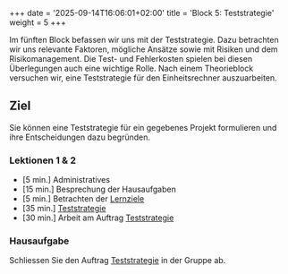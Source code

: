 +++
date = '2025-09-14T16:06:01+02:00'
title = 'Block 5: Teststrategie'
weight = 5
+++

Im fünften Block befassen wir uns mit der Teststrategie. Dazu betrachten wir uns relevante Faktoren, mögliche Ansätze sowie mit Risiken und dem Risikomanagement. Die Test- und Fehlerkosten spielen bei diesen Überlegungen auch eine wichtige Rolle. Nach einem Theorieblock versuchen wir, eine Teststrategie für den Einheitsrechner auszuarbeiten.

## Ziel

Sie können eine Teststrategie für ein gegebenes Projekt formulieren und ihre Entscheidungen dazu begründen.

### Lektionen 1 & 2

- [5 min.] Administratives
- [15 min.] Besprechung der Hausaufgaben
- [5 min.] Betrachten der [Lernziele](/lernziele/pruefung-1/#teststrategie)
- [35 min.] [Teststrategie](/theorie/teststrategie)
- [30 min.] Arbeit am Auftrag [Teststrategie](/uebungen/teststrategie)

### Hausaufgabe

Schliessen Sie den Auftrag [Teststrategie](/uebungen/teststrategie) in der Gruppe ab.